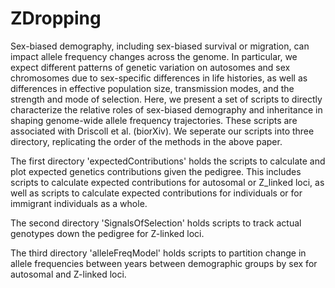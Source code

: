 # ZDropping
Sex-biased demography, including sex-biased survival or migration, can impact allele frequency changes across the genome. In particular, we expect different patterns of genetic variation on autosomes and sex chromosomes due to sex-specific differences in life histories, as well as differences in effective population size, transmission modes, and the strength and mode of selection. Here, we present a set of scripts to directly characterize the relative roles of sex-biased demography and inheritance in shaping genome-wide allele frequency trajectories. These scripts are associated with Driscoll et al. (biorXiv). We seperate our scripts into three directory, replicating the order of the methods in the above paper. 

The first directory 'expectedContributions' holds the scripts to calculate and plot expected genetics contributions given the pedigree. This includes scripts to calculate expected contributions for autosomal or Z_linked loci, as well as scripts to calculate expected contributions for individuals or for immigrant individuals as a whole.

The second directory 'SignalsOfSelection' holds scripts to track actual genotypes down the pedigree for Z-linked loci.

The third directory 'alleleFreqModel' holds scripts to partition change in allele frequencies between years between demographic groups by sex for autosomal and Z-linked loci.